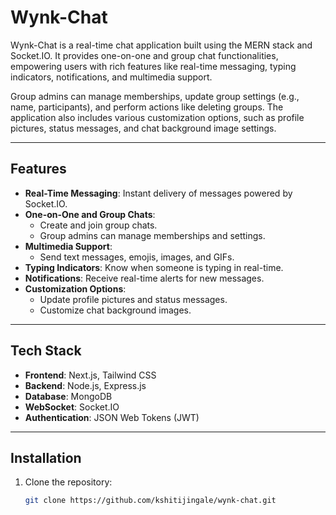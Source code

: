 # Wynk-Chat

Wynk-Chat is a real-time chat application built using the MERN stack and Socket.IO. It provides one-on-one and group chat functionalities, empowering users with rich features like real-time messaging, typing indicators, notifications, and multimedia support. 

Group admins can manage memberships, update group settings (e.g., name, participants), and perform actions like deleting groups. The application also includes various customization options, such as profile pictures, status messages, and chat background image settings.

---

## Features

- **Real-Time Messaging**: Instant delivery of messages powered by Socket.IO.
- **One-on-One and Group Chats**:
  - Create and join group chats.
  - Group admins can manage memberships and settings.
- **Multimedia Support**:
  - Send text messages, emojis, images, and GIFs.
- **Typing Indicators**: Know when someone is typing in real-time.
- **Notifications**: Receive real-time alerts for new messages.
- **Customization Options**:
  - Update profile pictures and status messages.
  - Customize chat background images.

---

## Tech Stack

- **Frontend**: Next.js, Tailwind CSS
- **Backend**: Node.js, Express.js
- **Database**: MongoDB
- **WebSocket**: Socket.IO
- **Authentication**: JSON Web Tokens (JWT)

---

## Installation

1. Clone the repository:
   ```bash
   git clone https://github.com/kshitijingale/wynk-chat.git
